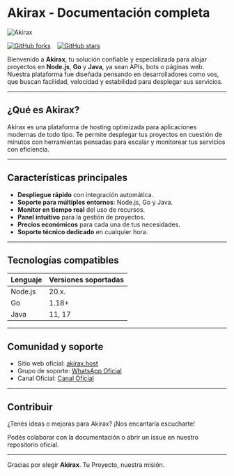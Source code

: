 # Akirax - Documentación completa

![Akirax](https://files.catbox.moe/b6c5er.jpg)

[![GitHub forks](https://img.shields.io/github/forks/matias-crypto/docs-akirax?style=social)](https://github.com/matias-crypto/docs-akirax/network) &nbsp;&nbsp; [![GitHub stars](https://img.shields.io/github/stars/matias-crypto/docs-akirax?style=social)](https://github.com/matias-crypto/docs-akirax/stargazers)

Bienvenido a **Akirax**, tu solución confiable y especializada para alojar proyectos en **Node.js**, **Go** y **Java**, ya sean APIs, bots o páginas web.  
Nuestra plataforma fue diseñada pensando en desarrolladores como vos, que buscan facilidad, velocidad y estabilidad para desplegar sus servicios.

---

## ¿Qué es Akirax?

Akirax es una plataforma de hosting optimizada para aplicaciones modernas de todo tipo. Te permite desplegar tus proyectos en cuestión de minutos con herramientas pensadas para escalar y monitorear tus servicios con eficiencia.

---

## Características principales

- **Despliegue rápido** con integración automática.
- **Soporte para múltiples entornos**: Node.js, Go y Java.
- **Monitor en tiempo real** del uso de recursos.
- **Panel intuitivo** para la gestión de proyectos.
- **Precios económicos** para cada una de tus necesidades.
- **Soporte técnico dedicado** en cualquier hora.

---

## Tecnologías compatibles

| Lenguaje  | Versiones soportadas |
|-----------|-----------------------|
| Node.js   | 20.x.                  |
| Go        | 1.18+                 |
| Java      | 11, 17                |

---

## Comunidad y soporte

- Sitio web oficial: [akirax.host](https://home.akirax.net)
- Grupo de soporte: [WhatsApp Oficial](https://chat.whatsapp.com/JxSZTFJN9J20TnsH7KsKTA)
- Canal Oficial: [Canal Oficial](https://whatsapp.com/channel/0029VbBCchVDJ6H6prNYfz2z)

---

## Contribuir

¿Tenés ideas o mejoras para Akirax? ¡Nos encantaría escucharte!  

Podés colaborar con la documentación o abrir un issue en nuestro repositorio oficial.

---

Gracias por elegir **Akirax**. Tu Proyecto, nuestra misión.

